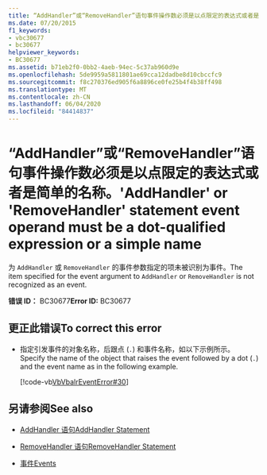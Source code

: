 ```yaml
---
title: “AddHandler”或“RemoveHandler”语句事件操作数必须是以点限定的表达式或者是简单的名称。
ms.date: 07/20/2015
f1_keywords:
- vbc30677
- bc30677
helpviewer_keywords:
- BC30677
ms.assetid: b71eb2f0-0bb2-4aeb-94ec-5c37ab960d9e
ms.openlocfilehash: 5de9959a5811801ae69cca12dadbe8d10cbccfc9
ms.sourcegitcommit: f8c270376ed905f6a8896ce0fe25b4f4b38ff498
ms.translationtype: MT
ms.contentlocale: zh-CN
ms.lasthandoff: 06/04/2020
ms.locfileid: "84414837"
---
```

# <a name="addhandler-or-removehandler-statement-event-operand-must-be-a-dot-qualified-expression-or-a-simple-name"></a><span data-ttu-id="0fcd1-102">“AddHandler”或“RemoveHandler”语句事件操作数必须是以点限定的表达式或者是简单的名称。</span><span class="sxs-lookup"><span data-stu-id="0fcd1-102">'AddHandler' or 'RemoveHandler' statement event operand must be a dot-qualified expression or a simple name</span></span>
<span data-ttu-id="0fcd1-103">为 `AddHandler` 或 `RemoveHandler` 的事件参数指定的项未被识别为事件。</span><span class="sxs-lookup"><span data-stu-id="0fcd1-103">The item specified for the event argument to `AddHandler` or `RemoveHandler` is not recognized as an event.</span></span>  
  
 <span data-ttu-id="0fcd1-104">**错误 ID：** BC30677</span><span class="sxs-lookup"><span data-stu-id="0fcd1-104">**Error ID:** BC30677</span></span>  
  
## <a name="to-correct-this-error"></a><span data-ttu-id="0fcd1-105">更正此错误</span><span class="sxs-lookup"><span data-stu-id="0fcd1-105">To correct this error</span></span>  
  
- <span data-ttu-id="0fcd1-106">指定引发事件的对象名称，后跟点 (`.`) 和事件名称，如以下示例所示。</span><span class="sxs-lookup"><span data-stu-id="0fcd1-106">Specify the name of the object that raises the event followed by a dot (`.`) and the event name as in the following example.</span></span>  
  
     [!code-vb[VbVbalrEventError#30](~/samples/snippets/visualbasic/VS_Snippets_VBCSharp/VbVbalrEventError/VB/VbVbalrEventError.vb#30)]  
  
## <a name="see-also"></a><span data-ttu-id="0fcd1-107">另请参阅</span><span class="sxs-lookup"><span data-stu-id="0fcd1-107">See also</span></span>

- [<span data-ttu-id="0fcd1-108">AddHandler 语句</span><span class="sxs-lookup"><span data-stu-id="0fcd1-108">AddHandler Statement</span></span>](../language-reference/statements/addhandler-statement.md)
- [<span data-ttu-id="0fcd1-109">RemoveHandler 语句</span><span class="sxs-lookup"><span data-stu-id="0fcd1-109">RemoveHandler Statement</span></span>](../language-reference/statements/removehandler-statement.md)

- [<span data-ttu-id="0fcd1-110">事件</span><span class="sxs-lookup"><span data-stu-id="0fcd1-110">Events</span></span>](../programming-guide/language-features/events/index.md)
